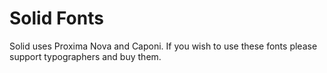 # Solid Fonts

Solid uses Proxima Nova and Caponi. If you wish to use these fonts please support typographers and buy them.
